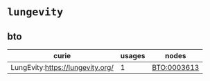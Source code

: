# `lungevity`

## bto

| curie                            |   usages | nodes                                                     |
|----------------------------------|----------|-----------------------------------------------------------|
| LungEvity:https://lungevity.org/ |        1 | [BTO:0003613](http://purl.obolibrary.org/obo/BTO_0003613) |

